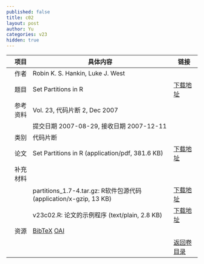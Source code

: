 ```yaml
---
published: false
title: c02
layout: post
author: Yu
categories: v23
hidden: true
---
```


| 项目 | 具体内容 | 链接 |
|---:|---|---|
| 作者 | Robin K. S. Hankin, Luke J. West| |
| 题目 |Set Partitions in R | [下载地址](http://www.jstatsoft.org/v23/c02/paper) |
| 参考资料 |Vol. 23, 代码片断 2, Dec 2007 | |
| | 提交日期 2007-08-29, 接收日期 2007-12-11| | 
| 类别 | 代码片断| |
| 论文 | Set Partitions in R  (application/pdf, 381.6 KB)| [下载地址](http://www.jstatsoft.org/v23/c02/paper) |
| 补充材料 | | |
| |partitions_1.7-4.tar.gz: R软件包源代码  (application/x-gzip, 13 KB)|  [下载地址](http://www.jstatsoft.org/v23/c02/supp/1) |
| |v23c02.R: 论文的示例程序  (text/plain, 2.8 KB)|  [下载地址](http://www.jstatsoft.org/v23/c02/supp/2) |
| 资源 | [BibTeX](http://www.jstatsoft.org/v23/c02/bibtex) [OAI](http://www.jstatsoft.org/oai?verb=GetRecord&identifier=oai.jstatsoft/v23/c02&prefix=oai_dc)| |
| |  | [返回卷目录]({{site.baseurl}}/volume/v23.html) |